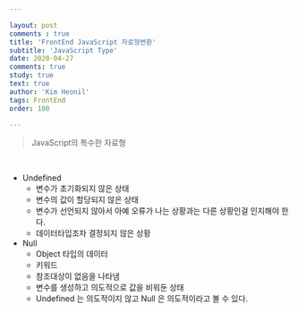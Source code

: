 ```yaml
---

layout: post
comments : true
title: 'FrontEnd JavaScript 자료형변환'
subtitle: 'JavaScript Type'
date: 2020-04-27
comments: true
study: true
text: true
author: 'Kim Heonil'
tags: FrontEnd
order: 100

---
```


> JavaScript의 특수한 자료형

<br>

- Undefined
  - 변수가 초기화되지 않은 상태
  - 변수의 값이 할당되지 않은 상태
  - 변수가 선언되지 않아서 아예 오류가 나는 상황과는 다른 상황인걸 인지해야 한다.
  - 데이터타입조차 결정되지 않은 상황
- Null
  - Object 타입의 데이터
  - 키워드
  - 참조대상이 없음을 나타냄
  - 변수를 생성하고 의도적으로 값을 비워둔 상태
  - Undefined 는 의도적이지 않고 Null 은 의도적이라고 볼 수 있다.

<br><br>